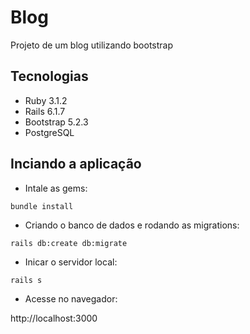 # Blog

Projeto de um blog utilizando bootstrap

## Tecnologias

- Ruby 3.1.2
- Rails 6.1.7
- Bootstrap 5.2.3
- PostgreSQL

## Inciando a aplicação

- Intale as gems:

```
bundle install
```

- Criando o banco de dados e rodando as migrations:

```
rails db:create db:migrate
```

- Inicar o servidor local:

```
rails s
```

- Acesse no navegador:

http://localhost:3000

